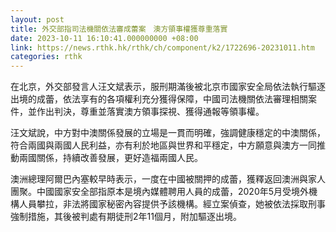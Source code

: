 ```yaml
---
layout: post
title: 外交部指司法機關依法審成蕾案　澳方領事權獲尊重落實
date: 2023-10-11 16:10:41.000000000 +08:00
link: https://news.rthk.hk/rthk/ch/component/k2/1722696-20231011.htm
categories: rthk
---
```


在北京，外交部發言人汪文斌表示，服刑期滿後被北京市國家安全局依法執行驅逐出境的成蕾，依法享有的各項權利充分獲得保障，中國司法機關依法審理相關案件，並作出判決，尊重並落實澳方領事探視、獲得通報等領事權。

汪文斌說，中方對中澳關係發展的立場是一貫而明確，強調健康穩定的中澳關係，符合兩國與兩國人民利益，亦有利於地區與世界和平穩定，中方願意與澳方一同推動兩國關係，持續改善發展，更好造福兩國人民。

澳洲總理阿爾巴內塞較早時表示，一度在中國被關押的成蕾，獲釋返回澳洲與家人團聚。中國國家安全部指原本是境內媒體聘用人員的成蕾，2020年5月受境外機構人員攀拉，非法將國家秘密內容提供予該機構。經立案偵查，她被依法採取刑事強制措施，其後被判處有期徒刑2年11個月，附加驅逐出境。
